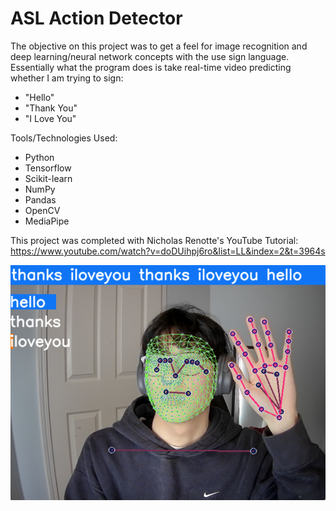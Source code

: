 # ASL Action Detector

The objective on this project was to get a feel for image recognition and deep learning/neural network concepts with the use sign language. Essentially what the program does is take real-time video predicting whether I am trying to sign:
- "Hello"
- "Thank You"
- "I Love You"

Tools/Technologies Used:
- Python
- Tensorflow
- Scikit-learn
- NumPy
- Pandas
- OpenCV
- MediaPipe

This project was completed with Nicholas Renotte's YouTube Tutorial: https://www.youtube.com/watch?v=doDUihpj6ro&list=LL&index=2&t=3964s

![alt text](https://github.com/jobcabanto/ASL-Action-Detector/blob/main/res/asl_visual2.png)
